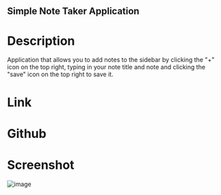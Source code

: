 ## Simple Note Taker Application

# Description

Application that allows you to add notes to the sidebar by clicking the "+" icon on the top right, typing in your note title and note and clicking the "save" icon on the top right to save it.

# Link



# Github



# Screenshot

![image](https://user-images.githubusercontent.com/99576524/187122088-4d0be536-8085-49f3-9757-2b0612e8bc0c.png)
